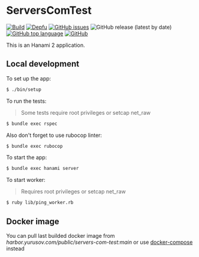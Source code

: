 # ServersComTest

[![Build](https://github.com/yurusov/servers-com-test/actions/workflows/docker-build.yml/badge.svg)](https://github.com/yurusov/servers-com-test/actions/workflows/docker-build.yml)
[![Depfu](https://img.shields.io/depfu/dependencies/github/yurusov/servers-com-test)](Gemfile)
[![GitHub issues](https://img.shields.io/github/issues/yurusov/servers-com-test)](https://github.com/yurusov/servers-com-test/issues)
![GitHub release (latest by date)](https://img.shields.io/github/v/release/yurusov/servers-com-test)
[![GitHub top language](https://img.shields.io/github/languages/top/yurusov/servers-com-test)](https://github.com/yurusov/servers-com-test/search?l=ruby)
[![GitHub](https://img.shields.io/github/license/yurusov/servers-com-test)](LICENSE)


This is an Hanami 2 application.

## Local development

To set up the app:

```sh
$ ./bin/setup
```

To run the tests:

> Some tests require root privileges or setcap net_raw 

```sh
$ bundle exec rspec
```

Also don't forget to use rubocop linter:

```sh
$ bundle exec rubocop
```

To start the app:

```sh
$ bundle exec hanami server
```

To start worker:
> Requires root privileges or setcap net_raw 

```sh
$ ruby lib/ping_worker.rb   
```

## Docker image

You can pull last builded docker image from *harbor.yurusov.com/public/servers-com-test:main*
or use	[docker-compose](./docker-compose.yml) instead

